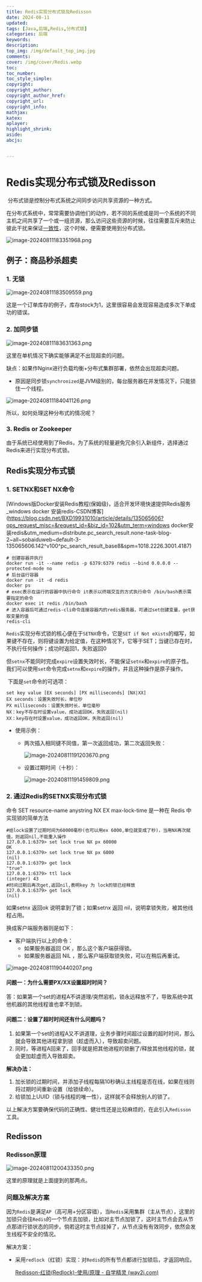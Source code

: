 ```yaml
---
title: Redis实现分布式锁及Redisson
date: 2024-08-11
updated:
tags: [Java,后端,Redis,分布式锁]
categories: 后端
keywords:
description:
top_img: /img/default_top_img.jpg
comments:
cover: /img/cover/Redis.webp
toc:
toc_number:
toc_style_simple:
copyright:
copyright_author:
copyright_author_href:
copyright_url:
copyright_info:
mathjax:
katex:
aplayer:
highlight_shrink:
aside:
abcjs:


---
```


# Redis实现分布式锁及Redisson

​	分布式锁是控制分布式系统之间同步访问共享资源的一种方式。

​	在分布式系统中，常常需要协调他们的动作，若不同的系统或是同一个系统的不同主机之间共享了一个或一组资源，那么访问这些资源的时候，往往需要互斥来防止彼此干扰来保证[一致性](https://baike.baidu.com/item/一致性?fromModule=lemma_inlink)，这个时候，便需要使用到分布式锁。

![image-20240811183351968.png](https://s2.loli.net/2024/08/11/YoWBi2jXDCratgx.png)

## 例子：商品秒杀超卖

### 1. 无锁

![image-20240811183509559.png](https://s2.loli.net/2024/08/11/1hIc83xbNWUgKv2.png)

这是一个订单库存的例子，库存stock为1，这里很容易会发现容易造成多次下单成功的错误。

### 2. 加同步锁

![image-20240811183631363.png](https://s2.loli.net/2024/08/11/b6XwlNH2iLxFPQf.png)

这里在单机情况下确实能够满足不出现超卖的问题。



缺点：如果作Nginx进行负载均衡+分布式集群部署，依然会出现超卖问题。

- 原因是同步锁`synchronized`是JVM级别的，每台服务器在并发情况下，只能锁住一个线程。

![image-20240811184041126.png](https://s2.loli.net/2024/08/11/ToOWu59JGKh3y2b.png)

所以，如何处理这种分布式的情况呢？

### 3. Redis or Zookeeper

由于系统已经使用到了Redis，为了系统的轻量避免冗余引入新组件，选择通过Redis来进行实现分布式锁。

## Redis实现分布式锁

### 1. SETNX和SET NX命令

[Windows版Docker安装Redis教程(保姆级)，适合开发环境快速提供Redis服务_windows docker 安装redis-CSDN博客](https://blog.csdn.net/BXD19931010/article/details/135065606?ops_request_misc=&request_id=&biz_id=102&utm_term=windows docker安装redis&utm_medium=distribute.pc_search_result.none-task-blog-2~all~sobaiduweb~default-3-135065606.142^v100^pc_search_result_base8&spm=1018.2226.3001.4187)

```shell
# 创建容器并执行
docker run -it --name redis -p 6379:6379 redis --bind 0.0.0.0 --protected-mode no
# 后台运行容器
docker run -it -d redis
docker ps
# exec表示在运行的容器中执行命令 it表示以终端交互的方式执行命令 /bin/bash表示需要指定的命令
docker exec it redis /bin/bash
# 进入容器后可通过redis-cli命令连接容器内的redis服务器，可通过set创建变量，get获取变量的值
redis-cli
```

​	`Redis`实现分布式锁的核心便在于`SETNX`命令，它是`SET if Not eXists`的缩写，如果键不存在，则将键设置为给定值，在这种情况下，它等于SET；当键已存在时，不执行任何操作；成功时返回1，失败返回0

​	但`setnx`不能同时完成`expire`设置失效时长，不能保证`setnx`和`expire`的原子性。我们可以使用`set`命令完成`setnx`和`expire`的操作，并且这种操作是原子操作。

​	下面是`set`命令的可选项：

```shell
set key value [EX seconds] [PX milliseconds] [NX|XX]
EX seconds：设置失效时长，单位秒
PX milliseconds：设置失效时长，单位毫秒
NX：key不存在时设置value，成功返回OK，失败返回(nil)
XX：key存在时设置value，成功返回OK，失败返回(nil)
```

- 使用示例：

  - 两次插入相同键不同值，第一次返回成功，第二次返回失败：

    ![image-20240811191203670.png](https://s2.loli.net/2024/08/11/2Gs4CMv78hiuzlx.png)

  - 设置过期时间（十秒）：

    ![image-20240811191459809.png](https://s2.loli.net/2024/08/11/9cB6eCYJLUnwRxQ.png)

    

    

### 2. 通过Redis的SETNX实现分布式锁

命令 SET resource-name anystring NX EX max-lock-time 是一种在 Redis 中实现锁的简单方法

```shell
#给lock设置了过期时间为60000毫秒(也可以用ex 6000,单位就变成了秒)，当用NX再次赋值，则返回nil,不能重入操作
127.0.0.1:6379> set lock true NX px 60000
OK
127.0.0.1:6379> set lock true NX px 6000
(nil)
127.0.0.1:6379> get lock
"true"
127.0.0.1:6379> ttl lock
(integer) 43
#时间过期后再次get,返回nil,表明key 为 lock的锁已经释放
127.0.0.1:6379> get lock
(nil)

```

如果setnx 返回ok 说明拿到了锁；如果setnx 返回 nil，说明拿锁失败，被其他线程占用。

换成客户端服务器则是如下：

- 客户端执行以上的命令：
  - 如果服务器返回 OK ，那么这个客户端获得锁。
  - 如果服务器返回 NIL ，那么客户端获取锁失败，可以在稍后再重试。

![image-20240811190440207.png](https://s2.loli.net/2024/08/11/IKD3wsvdYLnlfuM.png)

#### 问题一：为什么需要PX/XX设置超时时间？

答：如果第一个set的进程A不讲道理/突然宕机，锁永远释放不了，导致系统中其他机器的其他线程谁也拿不到锁。

#### 问题二：设置了超时时间还有什么问题吗？

1. 如果第一个set的进程A又不讲道理，业务步骤时间超过设置的超时时间，那么就会导致其他进程拿到锁（趁虚而入），导致超卖问题。
2. 同时，等进程A回来了，回手就是把其他进程的锁删了/释放其他线程的锁，就会更加趁虚而入导致超卖。

**解决办法：**

1. 加长锁的过期时间，并添加子线程每隔10秒确认主线程是否在线，如果在线则将过期时间重新设置（给锁续命）。
2. 给锁加上UUID（锁与线程的唯一性），这样就不会释放别人的锁了。



以上解决方案要确保代码的正确性、健壮性还是比较麻烦的，在此引入`Redisson`工具。



## Redisson

### Redisson原理

![image-20240811200433350.png](https://s2.loli.net/2024/08/11/ghpivaGCYZNtf6d.png)

这里的原理就是上面提到的那两点。

### 问题及解决方案

因为`Redis`是满足`AP`（高可用+分区容错），当`Redis`采用集群（主从节点），这里的加锁只会往`Redis`的一个节点去加锁，比如对主节点加锁了，这时主节点会去从节点那进行锁状态的同步。倘若这时主节点挂掉了，从节点没有有效同步，依然会发生线程不安全的情况。

解决方案：

- 采用`redlock`（红锁）实现：对`Redis`的所有节点都进行加锁后，才返回响应。

  [Redisson-红锁(Redlock)-使用/原理 - 自学精灵 (way2j.com)](https://way2j.com/a/1338)

  


